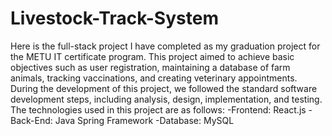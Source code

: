 # Livestock-Track-System
Here is the full-stack project I have completed as my graduation project for the METU IT certificate program. 
This project aimed to achieve basic objectives such as user registration, maintaining a database of farm animals, tracking vaccinations, 
and creating veterinary appointments. During the development of this project, we followed the standard software development steps, including analysis, design,
implementation, and testing.
The technologies used in this project are as follows:
-Frontend: React.js
-Back-End: Java Spring Framework
-Database: MySQL
